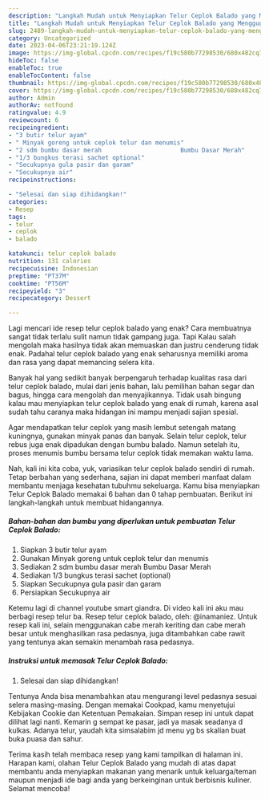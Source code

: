 ```yaml
---
description: "Langkah Mudah untuk Menyiapkan Telur Ceplok Balado yang Menggugah Selera, Buat Buka Puasa Lezat Sekali"
title: "Langkah Mudah untuk Menyiapkan Telur Ceplok Balado yang Menggugah Selera, Buat Buka Puasa Lezat Sekali"
slug: 2489-langkah-mudah-untuk-menyiapkan-telur-ceplok-balado-yang-menggugah-selera-buat-buka-puasa-lezat-sekali
category: Uncategorized
date: 2023-04-06T23:21:19.124Z
image: https://img-global.cpcdn.com/recipes/f19c580b77298530/680x482cq70/telur-ceplok-balado-foto-resep-utama.jpg
hideToc: false
enableToc: true
enableTocContent: false
thumbnail: https://img-global.cpcdn.com/recipes/f19c580b77298530/680x482cq70/telur-ceplok-balado-foto-resep-utama.jpg
cover: https://img-global.cpcdn.com/recipes/f19c580b77298530/680x482cq70/telur-ceplok-balado-foto-resep-utama.jpg
author: Admin
authorAv: notfound
ratingvalue: 4.9
reviewcount: 6
recipeingredient:
- "3 butir telur ayam"
- " Minyak goreng untuk ceplok telur dan menumis"
- "2 sdm bumbu dasar merah                      Bumbu Dasar Merah"
- "1/3 bungkus terasi sachet optional"
- "Secukupnya gula pasir dan garam"
- "Secukupnya air"
recipeinstructions:

- "Selesai dan siap dihidangkan!"
categories:
- Resep
tags:
- telur
- ceplok
- balado

katakunci: telur ceplok balado 
nutrition: 131 calories
recipecuisine: Indonesian
preptime: "PT37M"
cooktime: "PT56M"
recipeyield: "3"
recipecategory: Dessert

---
```



Lagi mencari ide resep telur ceplok balado yang enak? Cara membuatnya sangat tidak terlalu sulit namun tidak gampang juga. Tapi Kalau salah mengolah maka hasilnya tidak akan memuaskan dan justru cenderung tidak enak. Padahal telur ceplok balado yang enak seharusnya memiliki aroma dan rasa yang dapat memancing selera kita.


Banyak hal yang sedikit banyak berpengaruh terhadap kualitas rasa dari telur ceplok balado, mulai dari jenis bahan, lalu pemilihan bahan segar dan bagus, hingga cara mengolah dan menyajikannya. Tidak usah bingung kalau mau menyiapkan telur ceplok balado yang enak di rumah, karena asal sudah tahu caranya maka hidangan ini mampu menjadi sajian spesial.

Agar mendapatkan telur ceplok yang masih lembut setengah matang kuningnya, gunakan minyak panas dan banyak. Selain telur ceplok, telur rebus juga enak dipadukan dengan bumbu balado. Namun setelah itu, proses menumis bumbu bersama telur ceplok tidak memakan waktu lama.


Nah, kali ini kita coba, yuk, variasikan telur ceplok balado sendiri di rumah. Tetap berbahan yang sederhana, sajian ini dapat memberi manfaat dalam membantu menjaga kesehatan tubuhmu sekeluarga. Kamu bisa menyiapkan Telur Ceplok Balado memakai 6 bahan dan 0 tahap pembuatan. Berikut ini langkah-langkah untuk membuat hidangannya.

<!--inarticleads1-->

##### Bahan-bahan dan bumbu yang diperlukan untuk pembuatan Telur Ceplok Balado:

1. Siapkan 3 butir telur ayam
1. Gunakan  Minyak goreng untuk ceplok telur dan menumis
1. Sediakan 2 sdm bumbu dasar merah                      Bumbu Dasar Merah
1. Sediakan 1/3 bungkus terasi sachet (optional)
1. Siapkan Secukupnya gula pasir dan garam
1. Persiapkan Secukupnya air


Ketemu lagi di channel youtube smart giandra. Di video kali ini aku mau berbagi resep telur ba. Resep telur ceplok balado, oleh: @inamaniez. Untuk resep kali ini, selain menggunakan cabe merah keriting dan cabe merah besar untuk menghasilkan rasa pedasnya, juga ditambahkan cabe rawit yang tentunya akan semakin menambah rasa pedasnya. 

<!--inarticleads2-->

##### Instruksi untuk memasak Telur Ceplok Balado:


1. Selesai dan siap dihidangkan!

Tentunya Anda bisa menambahkan atau mengurangi level pedasnya sesuai selera masing-masing. Dengan memakai Cookpad, kamu menyetujui Kebijakan Cookie dan Ketentuan Pemakaian. Simpan resep ini untuk dapat dilihat lagi nanti. Kemarin g sempat ke pasar, jadi ya masak seadanya d kulkas. Adanya telur, yaudah kita simsalabim jd menu yg bs skalian buat buka puasa dan sahur. 

Terima kasih telah membaca resep yang kami tampilkan di halaman ini. Harapan kami, olahan Telur Ceplok Balado yang mudah di atas dapat membantu anda menyiapkan makanan yang menarik untuk keluarga/teman maupun menjadi ide bagi anda yang berkeinginan untuk berbisnis kuliner. Selamat mencoba!
